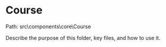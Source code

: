 # Course

Path: src\components\core\Course

Describe the purpose of this folder, key files, and how to use it.
